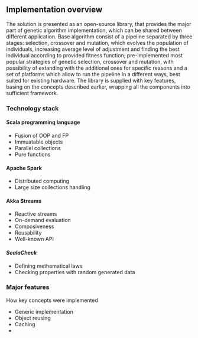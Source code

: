 ## Implementation overview

The solution is presented as an open-source library, that provides the major part of genetic algorithm implementation, which can be shared between different application. Base algorithm consist of a pipeline separated by three stages: selection, crossover and mutation, which evolves the population of individuals, increasing average level of adjustment and finding the best individual according to provided fitness function; pre-implemented most popular strategies of genetic selection, crossover and mutation, with possibility of extanding with the additional ones for specific reasons and a set of platforms which allow to run the pipeline in a different ways, best suited for existing hardware. The library is supplied with key features, basing on the concepts described earlier, wrapping all the components into sufficient framework.


<!--
### Key concepts 

#### Arbitrary representation of individual
#### Local and distributed parallelization
#### Large size of the population
#### Unlimited evolution
#### Flexible evolution flow 
-->

### Technology stack

#### Scala programming language
+ Fusion of OOP and FP
+ Immuatable objects
+ Parallel collections
+ Pure functions

#### Apache Spark
+ Distributed computing
+ Large size collections handling

#### Akka Streams
+ Reactive streams
+ On-demand evaluation
+ Composiveness
+ Reusability
+ Well-known API

#### *ScalaCheck*
+ Defining methematical laws
+ Checking properties with random generated data 

### Major features
How key concepts were implemented

+ Generic implementation
+ Object reusing
+ Caching
+ 
